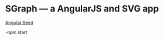# SGraph — a AngularJS and SVG app

[Angular Seed](https://github.com/angular/angular-seed)

-npm start
